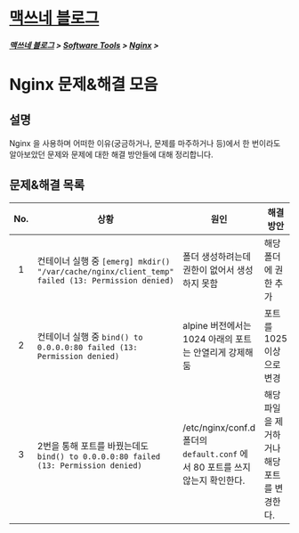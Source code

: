 <link rel="stylesheet" type="text/css" href="/css/style-header.css">
<link rel="stylesheet" type="text/css" href="/css/bootstrap/5.3.0-alpha1/bootstrap.css">

<div class="sticky-top bg-white pt-1 pb-2">
<h1><a href="/">맥쓰네 블로그</a></h1>
<h5> 
<a href="/">맥쓰네 블로그</a>
>
<a href="/software_tools/">Software Tools</a>
>
<a href="/software_tools/nginx/">Nginx</a>
>
</h5>
</div>

# Nginx 문제&해결 모음
## 설명
Nginx 을 사용하며 어떠한 이유(궁금하거나, 문제를 마주하거나 등)에서 한 번이라도 알아보았던 문제와 문제에 대한 해결 방안들에 대해 정리합니다.

## 문제&해결 목록

| No. | 상황 | 원인 | 해결방안 | 비고 |
| :---: | --- | --- | --- | --- |
| 1 | 컨테이너 실행 중 `[emerg] mkdir() "/var/cache/nginx/client_temp" failed (13: Permission denied)`  | 폴더 생성하려는데 권한이 없어서 생성하지 못함 | 해당 폴더에 권한 추가 | `RUN chgrp -R root /var/cache/nginx /var/run /var/log/nginx /etc/nginx && chmod -R 770 /var/cache/nginx /var/run /var/log/nginx /etc/nginx` |
| 2 | 컨테이너 실행 중 `bind() to 0.0.0.0:80 failed (13: Permission denied)` | alpine 버전에서는 1024 아래의 포트는 안열리게 강제해둠 | 포트를 1025 이상으로 변경 | `nginx.conf 의 listen 영역을 80 -> 다른 포트로 변경` |
| 3 | 2번을 통해 포트를 바꿨는데도 `bind() to 0.0.0.0:80 failed (13: Permission denied)` | /etc/nginx/conf.d 폴더의 `default.conf` 에서 80 포트를 쓰지 않는지 확인한다. | 해당 파일을 제거하거나 해당 포트를 변경한다. | `rm /etc/nginx/conf.d/default.conf or rm /etc/nginx/conf.d/*` |

